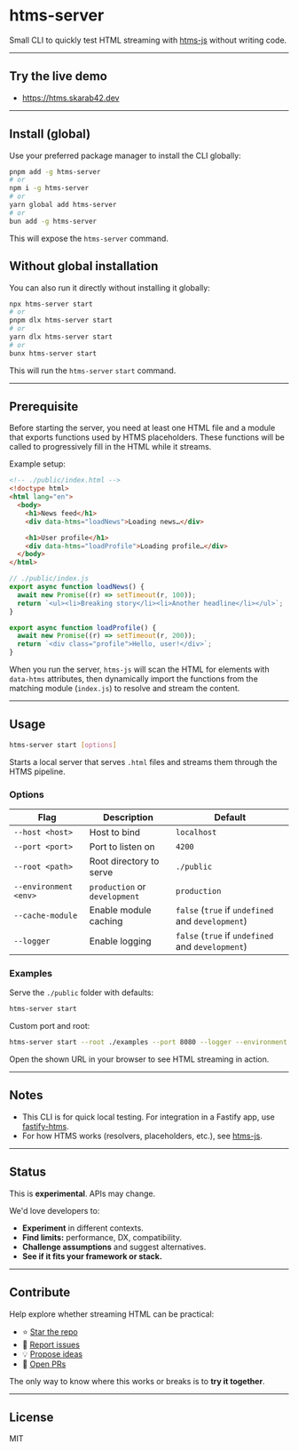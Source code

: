 # htms-server

Small CLI to quickly test HTML streaming with [htms-js](https://github.com/skarab42/htms-js) without writing code.

---

## Try the live demo

- https://htms.skarab42.dev

---

## Install (global)

Use your preferred package manager to install the CLI globally:

```bash
pnpm add -g htms-server
# or
npm i -g htms-server
# or
yarn global add htms-server
# or
bun add -g htms-server
```

This will expose the `htms-server` command.

## Without global installation

You can also run it directly without installing it globally:

```bash
npx htms-server start
# or
pnpm dlx htms-server start
# or
yarn dlx htms-server start
# or
bunx htms-server start
```

This will run the `htms-server` `start` command.

---

## Prerequisite

Before starting the server, you need at least one HTML file and a module that exports functions used by HTMS placeholders. These functions will be called to progressively fill in the HTML while it streams.

Example setup:

```html
<!-- ./public/index.html -->
<!doctype html>
<html lang="en">
  <body>
    <h1>News feed</h1>
    <div data-htms="loadNews">Loading news…</div>

    <h1>User profile</h1>
    <div data-htms="loadProfile">Loading profile…</div>
  </body>
</html>
```

```js
// ./public/index.js
export async function loadNews() {
  await new Promise((r) => setTimeout(r, 100));
  return `<ul><li>Breaking story</li><li>Another headline</li></ul>`;
}

export async function loadProfile() {
  await new Promise((r) => setTimeout(r, 200));
  return `<div class="profile">Hello, user!</div>`;
}
```

When you run the server, `htms-js` will scan the HTML for elements with `data-htms` attributes, then dynamically import the functions from the matching module (`index.js`) to resolve and stream the content.

---

## Usage

```bash
htms-server start [options]
```

Starts a local server that serves `.html` files and streams them through the HTMS pipeline.

### Options

| Flag                  | Description                   | Default                                           |
| --------------------- | ----------------------------- | ------------------------------------------------- |
| `--host <host>`       | Host to bind                  | `localhost`                                       |
| `--port <port>`       | Port to listen on             | `4200`                                            |
| `--root <path>`       | Root directory to serve       | `./public`                                        |
| `--environment <env>` | `production` or `development` | `production`                                      |
| `--cache-module`      | Enable module caching         | `false` (`true` if `undefined` and `development`) |
| `--logger`            | Enable logging                | `false` (`true` if `undefined` and `development`) |

### Examples

Serve the `./public` folder with defaults:

```bash
htms-server start
```

Custom port and root:

```bash
htms-server start --root ./examples --port 8080 --logger --environment development
```

Open the shown URL in your browser to see HTML streaming in action.

---

## Notes

- This CLI is for quick local testing. For integration in a Fastify app, use [fastify-htms](https://github.com/skarab42/htms-js/tree/main/packages/fastify-htms/).
- For how HTMS works (resolvers, placeholders, etc.), see [htms-js](https://github.com/skarab42/htms-js).

---

## Status

This is **experimental**. APIs may change.

We'd love developers to:

- **Experiment** in different contexts.
- **Find limits:** performance, DX, compatibility.
- **Challenge assumptions** and suggest alternatives.
- **See if it fits your framework or stack.**

---

## Contribute

Help explore whether streaming HTML can be practical:

- ⭐ [Star the repo](https://github.com/skarab42/htms-js)
- 🐛 [Report issues](https://github.com/skarab42/htms-js/issues)
- 💡 [Propose ideas](https://github.com/skarab42/htms-js/discussions)
- 🙏 [Open PRs](https://github.com/skarab42/htms-js/pulls)

The only way to know where this works or breaks is to **try it together**.

---

## License

MIT
